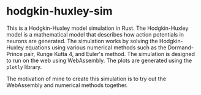 # hodgkin-huxley-sim
This is a Hodgkin-Huxley model simulation in Rust. The Hodgkin-Huxley model is a mathematical model that describes how action potentials in neurons are generated. The simulation works by solving the Hodgkin-Huxley equations using various numerical methods such as the Dormand-Prince pair, Runge Kutta 4, and Euler's method. The simulation is designed to run on the web using WebAssembly. The plots are generated using the `plotly` library.

The motivation of mine to create this simulation is to try out the WebAssembly and numerical methods together.